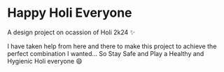 # Happy Holi Everyone

A design project on ocassion of Holi 2k24 ✨ 

I have taken help from here and there to make this project to achieve the perfect combination I wanted...
So Stay Safe and Play a Healthy and Hygienic Holi everyone 😄
